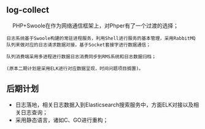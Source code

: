 ## log-collect
    
    PHP+Swoole在作为网络通信框架上，对Phper有了一个过渡的选择；
    
    日志系统基于Swoole构建的常驻进程服务，利用Shell进行服务的基本管理，采用RabbitMQ队列来做对应的日志请求数据对接，基于Socket套接字进行数据通信；
     
    队列消费端采用多进程进行数据日志消费同步到RMS系统和日志数据归档；
    
    (原本二期计划是采用ELK进行对应数据呈现，时间问题项目搁置)。

## 后期计划
- 日志落地，相关日志数据入到Elasticsearch搜索服务中，方面ELK对接以及相关日志查询；
- 采用静态语言，诸如C、GO进行重构；
